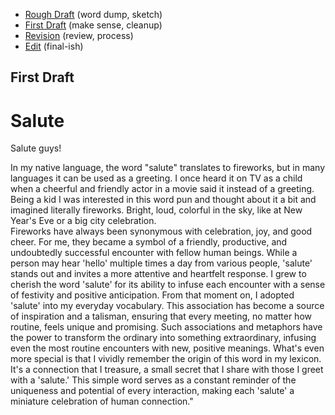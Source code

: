 - [Rough Draft](rough-draft.md) (word dump, sketch)
- [First Draft](first-draft.md) (make sense, cleanup)
- [Revision](revision.md) (review, process)
- [Edit](index.md) (final-ish)

## First Draft

# Salute

Salute guys!

In my native language, the word "salute" translates to fireworks, but in many languages it can be used as a greeting.
I once heard it on TV as a child when a cheerful and friendly actor in a movie said it instead of a greeting. 
Being a kid I was interested in this word pun and thought about it a bit and imagined literally fireworks. Bright, loud, colorful in the sky, like at New Year's Eve or a big city celebration.  
Fireworks have always been synonymous with celebration, joy, and good cheer. For me, they became a symbol of a friendly, productive, and undoubtedly successful encounter with fellow human beings. While a person may hear 'hello' multiple times a day from various people, 'salute' stands out and invites a more attentive and heartfelt response. I grew to cherish the word 'salute' for its ability to infuse each encounter with a sense of festivity and positive anticipation.
From that moment on, I adopted 'salute' into my everyday vocabulary. This association has become a source of inspiration and a talisman, ensuring that every meeting, no matter how routine, feels unique and promising. Such associations and metaphors have the power to transform the ordinary into something extraordinary, infusing even the most routine encounters with new, positive meanings.
What's even more special is that I vividly remember the origin of this word in my lexicon. It's a connection that I treasure, a small secret that I share with those I greet with a 'salute.' This simple word serves as a constant reminder of the uniqueness and potential of every interaction, making each 'salute' a miniature celebration of human connection."

